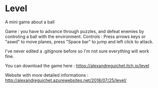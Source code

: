 # Level
A mini game about a ball

Game : you have to advance through puzzles, and defeat enemies by controling a ball with the environment. 
Controls : Press arrows keys or "aswd" to move planes, press "Space bar" to jump and left click to attack. 

I've never edited a .gitignore before so I'm not sure everything will work fine. 

You can download the game here : https://alexandreguichet.itch.io/level

Website with more detailed informations : http://alexandreguichet.azurewebsites.net/2018/07/25/level/

